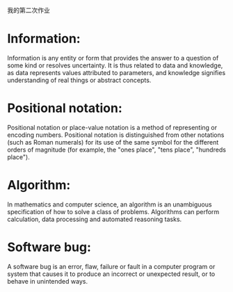 我的第二次作业

# Information:
Information is any entity or form that provides the answer to a question of some kind or resolves uncertainty. It is thus related to data and knowledge, as data represents values attributed to parameters, and knowledge signifies understanding of real things or abstract concepts.  

# Positional notation:
Positional notation or place-value notation is a method of representing or encoding numbers. Positional notation is distinguished from other notations (such as Roman numerals) for its use of the same symbol for the different orders of magnitude (for example, the "ones place", "tens place", "hundreds place").  

# Algorithm:
In mathematics and computer science, an algorithm is an unambiguous specification of how to solve a class of problems. Algorithms can perform calculation, data processing and automated reasoning tasks.

# Software bug:
A software bug is an error, flaw, failure or fault in a computer program or system that causes it to produce an incorrect or unexpected result, or to behave in unintended ways. 
